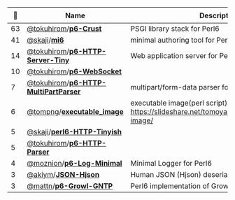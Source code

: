 |:star2: | Name | Description | 🌍|
|---|---|---|---|
|63|[@tokuhirom](https://github.com/tokuhirom)/[**p6-Crust**](https://github.com/tokuhirom/p6-Crust)|PSGI library stack for Perl6||
|41|[@skaji](https://github.com/skaji)/[**mi6**](https://github.com/skaji/mi6)|minimal authoring tool for Perl6|[:arrow_upper_right:](https://modules.perl6.org/dist/App::Mi6:cpan:SKAJI)|
|14|[@tokuhirom](https://github.com/tokuhirom)/[**p6-HTTP-Server-Tiny**](https://github.com/tokuhirom/p6-HTTP-Server-Tiny)|Web application server for Perl6||
|10|[@tokuhirom](https://github.com/tokuhirom)/[**p6-WebSocket**](https://github.com/tokuhirom/p6-WebSocket)|||
|7|[@tokuhirom](https://github.com/tokuhirom)/[**p6-HTTP-MultiPartParser**](https://github.com/tokuhirom/p6-HTTP-MultiPartParser)|multipart/form-data parser for Perl6||
|6|[@tompng](https://github.com/tompng)/[**executable_image**](https://github.com/tompng/executable_image)|executable image(perl script) https://slideshare.net/tomoyaishida1238/executable-image/||
|5|[@skaji](https://github.com/skaji)/[**perl6-HTTP-Tinyish**](https://github.com/skaji/perl6-HTTP-Tinyish)|||
|5|[@tokuhirom](https://github.com/tokuhirom)/[**p6-HTTP-Parser**](https://github.com/tokuhirom/p6-HTTP-Parser)|||
|4|[@moznion](https://github.com/moznion)/[**p6-Log-Minimal**](https://github.com/moznion/p6-Log-Minimal)|Minimal Logger for Perl6||
|3|[@akiym](https://github.com/akiym)/[**JSON-Hjson**](https://github.com/akiym/JSON-Hjson)|Human JSON (Hjson) deserializer for Perl 6||
|3|[@mattn](https://github.com/mattn)/[**p6-Growl-GNTP**](https://github.com/mattn/p6-Growl-GNTP)|Perl6 implementation of Growl::GNTP||

